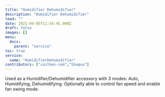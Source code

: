 ```yaml
---
title: "Humidifier Dehumidifier"
description: "Humidifier Dehumidifier"
lead: ""
date: 2021-04-05T11:54:45.000Z
draft: false
images: []
menu:
  docs:
    parent: "service"
toc: true
service:
  name: "HumidifierDehumidifier"
contributors: ["caitken-com","Shaquu"]
---
```


Used as a Humidifier/Dehumidifier accessory with 3 modes: Auto, Humidifying, Dehumidifying.
Optionally able to control fan speed and enable fan swing mode.
